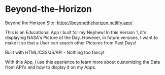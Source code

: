 # Beyond-the-Horizon
Beyond the Horizon Site: https://beyondthehorizon.netlify.app/

This is an Educational App I built for my Nephew! 
In this Version 1, it's displaying NASA's Picture of the Day.
However, in future versions, I want to make it so that a User can search other Pictures from Past Days!

Built with HTML/CSS/JS/API - Nothing too fancy!

With this App, I use this eperience to learn more about customizing the Data from API's and how to display it on my Apps.
